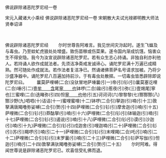 佛说辟除诸恶陀罗尼经一卷


宋元入藏诸大小乘经
佛说辟除诸恶陀罗尼经一卷
宋朝散大夫试光禄卿明教大师法贤奉诏译


　　

佛说辟除诸恶陀罗尼经
　　尔时世尊告阿难言。我见世间灾沵起时。遂生飞蝗及与毒虫。乃至蚊虻虎狼处处增盛。致伤苗稼或伤菜果。遂令国内渐成饥馑。恼害众生不得安隐。我今为汝宣说辟除诸恶陀罗尼。若有众生志心持诵。非独自利亦利他人。若持诵人欲作成就法者。先须洁净斋戒发诚谛心。诵陀罗尼满十万遍已成精熟。然可随处作成就法。若作法者复洁净已。然诵诸佛菩萨名号请求加被。乃将少沙盛净器中。诵陀罗尼八百遍加持前沙。于有毒虫处散掷。一切毒虫皆悉辟除即说陀罗尼曰。
　　曩莫萨哩嚩(二合)没驮冒地萨埵曩(引一)帝(引)钐(引)曩莫塞讫哩(二合)埵(引二)壹[牟　　含](引)尾[寧　　也](切身)钵啰(二合)踰(引)惹夜(引)弥(三)壹焬尾[寧　　也]三蜜哩(二合)迭睹弥(引四)怛[寧　　也](切身)他(引五)诃诃诃(六)黎黎黎(七)酂酂酂(八)酂沙野(九)呬呬(十)诘诘(十一)蜜哩蜜哩(十二)钵啰(二合引)拏迦(引)喃(引十三)敦拏满唐羯噜弥娑嚩(二合引)贺(引十四)萨哩微(二合引)钐(引)摩舍迦(引)喃(引十五)萨哩微(二合引)钐(引)莽酤拏(引)喃(引十六)萨哩微(二合引)钐(引)钵输迦(引)喃(引十七)萨哩微(二合引)钐(引)遏说(引)喃(引十八)萨哩微(二合引)钐(引)谟(引)沙迦(引)喃(引十九)萨哩微(二合引)钐(引)戍迦舍(引)哩迦喃(引二十)萨哩微(二合引)钐(引)苏(引)羯啰(引)喃(引二十一)萨哩微(二合引)钐(引)末哩羯(二合)吒(引)喃(引二十二)萨哩微(二合引)钐(引)末罗曩(引)喃(引二十三)萨哩微(二合引)钐萨写伽(引)怛迦(引)喃(引二十四)敦拏满驮羯噜弥娑嚩(二合引)贺(引二十五)
　　尔时阿难。得闻世尊说是辟除诸恶陀罗尼已。欢喜信受礼佛而退。


